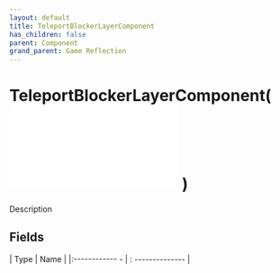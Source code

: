 ```yaml
---
layout: default
title: TeleportBlockerLayerComponent
has_children: false
parent: Component
grand_parent: Game Reflection
---
```

# TeleportBlockerLayerComponent( ![ RefCounterComponent ](game-reflection/components/ref_counter_component.md) )
Description 

## Fields
| Type | Name |
|:------------ - | : -------------- |
